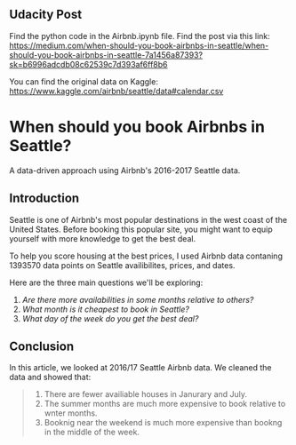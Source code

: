 ## Udacity Post
Find the python code in the Airbnb.ipynb file.
Find the post via this link: https://medium.com/when-should-you-book-airbnbs-in-seattle/when-should-you-book-airbnbs-in-seattle-7a1456a87393?sk=b6996adcdb08c62539c7d393af6ff8b6

You can find the original data on Kaggle: https://www.kaggle.com/airbnb/seattle/data#calendar.csv
# When should you book Airbnbs in Seattle? 
A data-driven approach using Airbnb's 2016-2017 Seattle data.

## Introduction 
Seattle is one of Airbnb's most popular destinations in the west coast of the United States. Before booking this popular site, you might want to equip yourself with more knowledge to get the best deal. 

To help you score housing at the best prices, I used Airbnb data contaning 1393570 data points on Seattle availibilites, prices, and dates. 

Here are the three main questions we'll be exploring: 
1. *Are there more availabilities in some months relative to others?*
2. *What month is it cheapest to book in Seattle?*
3. *What day of the week do you get the best deal?*

## Conclusion 

In this article, we looked at 2016/17 Seattle Airbnb data. We cleaned the data and showed that:


> 1. There are fewer availiable houses in Janurary and July.
> 2. The summer months are much more expensive to book relative to wnter months.
> 3. Booknig near the weekend is much more expensive than bookng in the middle of the week.  
